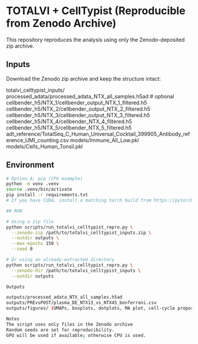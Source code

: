 # TOTALVI + CellTypist (Reproducible from Zenodo Archive)

This repository reproduces the analysis using only the Zenodo-deposited zip archive.

## Inputs

Download the Zenodo zip archive and keep the structure intact:

totalvi_celltypist_inputs/
processed_adata/processed_adata_NTX_all_samples.h5ad # optional
cellbender_h5/NTX_1/cellbender_output_NTX_1_filtered.h5
cellbender_h5/NTX_2/cellbender_output_NTX_2_filtered.h5
cellbender_h5/NTX_3/cellbender_output_NTX_3_filtered.h5
cellbender_h5/NTX_4/cellbender_NTX_4_filtered.h5
cellbender_h5/NTX_5/cellbender_NTX_5_filtered.h5
adt_reference/TotalSeq_C_Human_Universal_Cocktail_399905_Antibody_reference_UMI_counting.csv
models/Immune_All_Low.pkl
models/Cells_Human_Tonsil.pkl


## Environment

```bash
# Option A: pip (CPU example)
python -m venv .venv
source .venv/bin/activate
pip install -r requirements.txt
# If you have CUDA, install a matching torch build from https://pytorch.org/get-started/locally/

## RUN

# Using a zip file
python scripts/run_totalvi_celltypist_repro.py \
  --zenodo-zip /path/to/totalvi_celltypist_inputs.zip \
  --outdir outputs \
  --max-epochs 150 \
  --seed 0

# Or using an already-extracted directory
python scripts/run_totalvi_celltypist_repro.py \
  --zenodo-dir /path/to/totalvi_celltypist_inputs \
  --outdir outputs

Outputs

outputs/processed_adata_NTX_all_samples.h5ad
outputs/PREvsPOST/plasma_DE_NTX13_vs_NTX45_bonferroni.csv
outputs/figures/ (UMAPs, boxplots, dotplots, MA plot, cell-cycle proportions)

Notes
The script uses only files in the Zenodo archive 
Random seeds are set for reproducibility.
GPU will be used if available; otherwise CPU is used.
